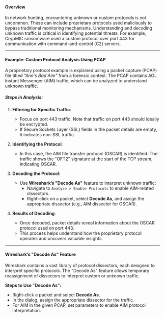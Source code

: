 #### **Overview**

In network hunting, encountering unknown or custom protocols is not uncommon. These can include proprietary protocols used maliciously to bypass traditional monitoring mechanisms. Understanding and decoding unknown traffic is critical in identifying potential threats. For example, CrypMIC ransomware used a custom protocol over port 443 for communication with command-and-control (C2) servers.

---

#### **Example: Custom Protocol Analysis Using PCAP**

A proprietary protocol example is explained using a packet capture (PCAP) file titled _"Ann's Bad Aim"_ from a forensic contest. The PCAP contains AOL Instant Messenger (AIM) traffic, which can be analyzed to understand unknown traffic.

##### **Steps in Analysis:**

1. **Filtering for Specific Traffic**:
    
    - Focus on port 443 traffic. Note that traffic on port 443 should ideally be encrypted.
    - If Secure Sockets Layer (SSL) fields in the packet details are empty, it indicates non-SSL traffic.
2. **Identifying the Protocol**:
    
    - In this case, the AIM file transfer protocol (OSCAR) is identified. The traffic shows the "OFT2" signature at the start of the TCP stream, indicating OSCAR.
3. **Decoding the Protocol**:
    
    - Use **Wireshark’s "Decode As"** feature to interpret unknown traffic:
        - Navigate to `Analyze > Enable Protocols` to enable AIM-related dissectors.
        - Right-click on a packet, select **Decode As**, and assign the appropriate dissector (e.g., AIM dissector for OSCAR).
4. **Results of Decoding**:
    
    - Once decoded, packet details reveal information about the OSCAR protocol used on port 443.
    - This process helps understand how the proprietary protocol operates and uncovers valuable insights.

---

#### **Wireshark’s "Decode As" Feature**

Wireshark contains a vast library of protocol dissectors, each designed to interpret specific protocols. The "Decode As" feature allows temporary reassignment of dissectors to interpret custom or unknown traffic.

**Steps to Use "Decode As":**

- Right-click a packet and select **Decode As**.
- In the dialog, assign the appropriate dissector for the traffic.
- For AIM in the given PCAP, set parameters to enable AIM protocol interpretation.